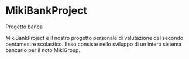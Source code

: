 # MikiBankProject
Progetto banca

MikiBankProject è il nostro progetto personale di valutazione del secondo pentamestre scolastico.
Esso consiste nello sviluppo di un intero sistema bancario per il noto MikiGroup.

